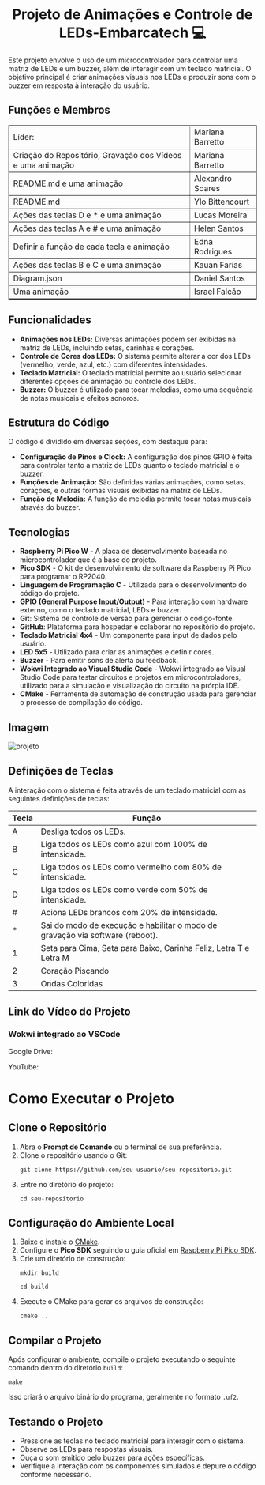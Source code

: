 <h1 align="center">Projeto de Animações e Controle de LEDs-Embarcatech 💻</h1>

<p>Este projeto envolve o uso de um microcontrolador para controlar uma matriz de LEDs e um buzzer, além de interagir com um teclado matricial. O objetivo principal é criar animações visuais nos LEDs e produzir sons com o buzzer em resposta à interação do usuário.</p>

<h2>Funções e Membros</h2>
<table border="1">
    <tr>
        <td>Líder: </td>
        <td>Mariana Barretto</td>
    </tr>
	 </tr>
       <tr>
        <td>Criação do Repositório, Gravação dos Vídeos e uma animação</td>
        <td>Mariana Barretto</td>
    </tr>
    <tr>
        <td> README.md e uma animação</td>
        <td>Alexandro Soares</td>
    </tr>
   <tr>
        <td> README.md</td>
        <td>Ylo Bittencourt</td>
    </tr>
        <tr>
        <td>Ações das teclas D e * e uma animação</td>
        <td>Lucas Moreira</td>
    </tr>
    <tr>
        <td>Ações das teclas A e # e uma animação</td>
        <td>Helen Santos</td>
    </tr>
        <tr>
        <td>Definir a função de cada tecla e animação</td>
        <td>Edna Rodrigues</td>   
    <tr>
        <td>Ações das teclas B e C e uma animação</td>
        <td>Kauan Farias</td>
    </tr>
	<tr>
        <td>Diagram.json</td>
        <td>Daniel Santos</td>
    </tr>
  <tr>
        <td> Uma animação</td>
        <td>Israel Falcão</td>
    </tr> 
   </table>

<h2>Funcionalidades</h2>

<ul>
    <li><strong>Animações nos LEDs:</strong> Diversas animações podem ser exibidas na matriz de LEDs, incluindo setas, carinhas e corações.</li>
    <li><strong>Controle de Cores dos LEDs:</strong> O sistema permite alterar a cor dos LEDs (vermelho, verde, azul, etc.) com diferentes intensidades.</li>
    <li><strong>Teclado Matricial:</strong> O teclado matricial permite ao usuário selecionar diferentes opções de animação ou controle dos LEDs.</li>
    <li><strong>Buzzer:</strong> O buzzer é utilizado para tocar melodias, como uma sequência de notas musicais e efeitos sonoros.</li>
</ul>

<h2>Estrutura do Código</h2>

<p>O código é dividido em diversas seções, com destaque para:</p>

<ul>
    <li><strong>Configuração de Pinos e Clock:</strong> A configuração dos pinos GPIO é feita para controlar tanto a matriz de LEDs quanto o teclado matricial e o buzzer.</li>
    <li><strong>Funções de Animação:</strong> São definidas várias animações, como setas, corações, e outras formas visuais exibidas na matriz de LEDs.</li>
    <li><strong>Função de Melodia:</strong> A função de melodia permite tocar notas musicais através do buzzer.</li>
</ul>

<h2>Tecnologias</h2>
<ul>
  <li><strong>Raspberry Pi Pico W</strong> - A placa de desenvolvimento baseada no microcontrolador que é a base do projeto.</li>
  <li><strong>Pico SDK</strong> - O kit de desenvolvimento de software da Raspberry Pi Pico para programar o RP2040.</li>
  <li><strong>Linguagem de Programação C</strong> - Utilizada para o desenvolvimento do código do projeto.</li>
  <li><strong>GPIO (General Purpose Input/Output)</strong> - Para interação com hardware externo, como o teclado matricial, LEDs e buzzer.</li>
   <li><strong>Git</strong>: Sistema de controle de versão para gerenciar o código-fonte.</li>
   <li><strong>GitHub</strong>: Plataforma para hospedar e colaborar no repositório do projeto.</li>
  <li><strong>Teclado Matricial 4x4</strong> - Um componente para input de dados pelo usuário.</li>
  <li><strong>LED 5x5</strong> - Utilizado para criar as animações e definir cores.</li>
  <li><strong>Buzzer</strong> - Para emitir sons de alerta ou feedback.</li>  
<li><strong>Wokwi Integrado ao Visual Studio Code</strong> - Wokwi integrado ao Visual Studio Code para testar circuitos e projetos em microcontroladores, utilizado para a simulação e visualização do circuito na prórpia IDE.</li>
  <li><strong>CMake</strong> - Ferramenta de automação de construção usada para gerenciar o processo de compilação do código.</li>
 </ul>

<h2>Imagem</h2>
   
  ![projeto](https://github.com/user-attachments/assets/be11d601-343a-49a1-b04c-38634f7452c8)

  <h2>Definições de Teclas</h2>
<p>A interação com o sistema é feita através de um teclado matricial com as seguintes definições de teclas:</p>
  <table>
  <thead>
    <tr>
      <th>Tecla</th>
      <th>Função</th>
    </tr>
  </thead>
  <tbody>
    <tr>
      <td>A</td>
      <td>Desliga todos os LEDs.</td>
    </tr>
    <tr>
      <td>B</td>
      <td>Liga todos os LEDs como azul com 100% de intensidade.</td>
    </tr>
    <tr>
      <td>C</td>
      <td>Liga todos os LEDs como vermelho com 80% de intensidade.</td>
    </tr>     
    <tr>
      <td>D</td>
      <td>Liga todos os LEDs como verde com 50% de intensidade.</td>
    </tr> 	
     <tr>
      <td>#</td>
      <td>Aciona LEDs brancos com 20% de intensidade.</td>
      </tr>
	  <tr>
      <td>*</td>
      <td>Sai do modo de execução e habilitar o modo de gravação via software (reboot).</td>
      </tr>
	  </tr>
	  <tr>
      <td>1</td>
      <td>Seta para Cima, Seta para Baixo, Carinha Feliz, Letra T e Letra M</td>
      </tr>
	  </tr>
	  <tr>
      <td>2</td>
      <td>Coração Piscando</td>
      </tr>
	  <tr>
      <td>3</td>
      <td>Ondas Coloridas</td>
      </tr>
  </tbody>
</table>

<h2>Link do Vídeo do Projeto</h2>

<h3>Wokwi integrado ao VSCode</h3>

<p>Google Drive: </p>
<p>YouTube: </p>

   <h1>Como Executar o Projeto</h1>
        <h2>Clone o Repositório</h2>
    <ol>
        <li>Abra o <strong>Prompt de Comando</strong> ou o terminal de sua preferência.</li>
        <li>Clone o repositório usando o Git:
            <pre><code>git clone https://github.com/seu-usuario/seu-repositorio.git</code></pre>
        </li>
        <li>Entre no diretório do projeto:
            <pre><code>cd seu-repositorio</code></pre>
        </li>
    </ol>    
    <h2>Configuração do Ambiente Local</h2>
    <ol>
        <li>Baixe e instale o <a href="https://cmake.org/download/" target="_blank">CMake</a>.</li>
        <li>Configure o <strong>Pico SDK</strong> seguindo o guia oficial em 
            <a href="https://datasheets.raspberrypi.com/pico/raspberry-pi-pico-c-sdk.pdf" target="_blank">
                Raspberry Pi Pico SDK</a>.
        </li>
        <li>Crie um diretório de construção:
            <pre><code>mkdir build</code></pre>
            <pre><code>cd build</code></pre>
        </li>
        <li>Execute o CMake para gerar os arquivos de construção:
            <pre><code>cmake ..</code></pre>
        </li>
    </ol>
    <h2>Compilar o Projeto</h2>
    <p>Após configurar o ambiente, compile o projeto executando o seguinte comando dentro do diretório <code>build</code>:</p>
    <pre><code>make</code></pre>
    <p>Isso criará o arquivo binário do programa, geralmente no formato <code>.uf2</code>.</p>
   <h2>Testando o Projeto</h2>
    <ul>
        <li>Pressione as teclas no teclado matricial para interagir com o sistema.</li>
        <li>Observe os LEDs para respostas visuais.</li>
        <li>Ouça o som emitido pelo buzzer para ações específicas.</li>
        <li>Verifique a interação com os componentes simulados e depure o código conforme necessário.</li>
    </ul>



